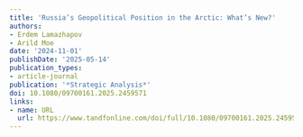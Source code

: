 ```yaml
---
title: 'Russia’s Geopolitical Position in the Arctic: What’s New?'
authors:
- Erdem Lamazhapov
- Arild Moe
date: '2024-11-01'
publishDate: '2025-05-14'
publication_types:
- article-journal
publication: '*Strategic Analysis*'
doi: 10.1080/09700161.2025.2459571
links:
- name: URL
  url: https://www.tandfonline.com/doi/full/10.1080/09700161.2025.2459571
---
```

